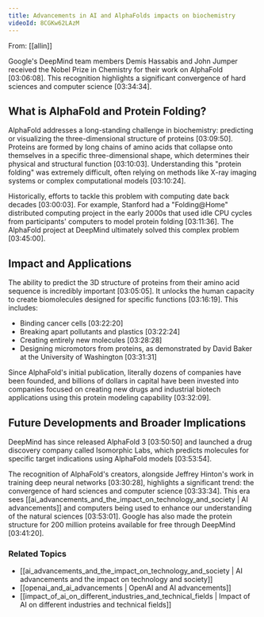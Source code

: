 ```yaml
---
title: Advancements in AI and AlphaFolds impacts on biochemistry
videoId: 8CGKw62LAzM
---
```


From: [[allin]] <br/> 

Google's DeepMind team members Demis Hassabis and John Jumper received the Nobel Prize in Chemistry for their work on AlphaFold <a class="yt-timestamp" data-t="03:06:08">[03:06:08]</a>. This recognition highlights a significant convergence of hard sciences and computer science <a class="yt-timestamp" data-t="03:34:34">[03:34:34]</a>.

## What is AlphaFold and Protein Folding?

AlphaFold addresses a long-standing challenge in biochemistry: predicting or visualizing the three-dimensional structure of proteins <a class="yt-timestamp" data-t="03:09:50">[03:09:50]</a>. Proteins are formed by long chains of amino acids that collapse onto themselves in a specific three-dimensional shape, which determines their physical and structural function <a class="yt-timestamp" data-t="03:10:03">[03:10:03]</a>. Understanding this "protein folding" was extremely difficult, often relying on methods like X-ray imaging systems or complex computational models <a class="yt-timestamp" data-t="03:10:24">[03:10:24]</a>.

Historically, efforts to tackle this problem with computing date back decades <a class="yt-timestamp" data-t="03:00:03">[03:00:03]</a>. For example, Stanford had a "Folding@Home" distributed computing project in the early 2000s that used idle CPU cycles from participants' computers to model protein folding <a class="yt-timestamp" data-t="03:11:36">[03:11:36]</a>. The AlphaFold project at DeepMind ultimately solved this complex problem <a class="yt-timestamp" data-t="03:45:00">[03:45:00]</a>.

## Impact and Applications

The ability to predict the 3D structure of proteins from their amino acid sequence is incredibly important <a class="yt-timestamp" data-t="03:05:05">[03:05:05]</a>. It unlocks the human capacity to create biomolecules designed for specific functions <a class="yt-timestamp" data-t="03:16:19">[03:16:19]</a>. This includes:
*   Binding cancer cells <a class="yt-timestamp" data-t="03:22:20">[03:22:20]</a>
*   Breaking apart pollutants and plastics <a class="yt-timestamp" data-t="03:22:24">[03:22:24]</a>
*   Creating entirely new molecules <a class="yt-timestamp" data-t="03:28:28">[03:28:28]</a>
*   Designing micromotors from proteins, as demonstrated by David Baker at the University of Washington <a class="yt-timestamp" data-t="03:31:31">[03:31:31]</a>

Since AlphaFold's initial publication, literally dozens of companies have been founded, and billions of dollars in capital have been invested into companies focused on creating new drugs and industrial biotech applications using this protein modeling capability <a class="yt-timestamp" data-t="03:32:09">[03:32:09]</a>.

## Future Developments and Broader Implications

DeepMind has since released AlphaFold 3 <a class="yt-timestamp" data-t="03:50:50">[03:50:50]</a> and launched a drug discovery company called Isomorphic Labs, which predicts molecules for specific target indications using AlphaFold models <a class="yt-timestamp" data-t="03:53:54">[03:53:54]</a>.

The recognition of AlphaFold's creators, alongside Jeffrey Hinton's work in training deep neural networks <a class="yt-timestamp" data-t="03:30:28">[03:30:28]</a>, highlights a significant trend: the convergence of hard sciences and computer science <a class="yt-timestamp" data-t="03:33:34">[03:33:34]</a>. This era sees [[ai_advancements_and_the_impact_on_technology_and_society | AI advancements]] and computers being used to enhance our understanding of the natural sciences <a class="yt-timestamp" data-t="03:53:01">[03:53:01]</a>. Google has also made the protein structure for 200 million proteins available for free through DeepMind <a class="yt-timestamp" data-t="03:41:20">[03:41:20]</a>.

### Related Topics
*   [[ai_advancements_and_the_impact_on_technology_and_society | AI advancements and the impact on technology and society]]
*   [[openai_and_ai_advancements | OpenAI and AI advancements]]
*   [[impact_of_ai_on_different_industries_and_technical_fields | Impact of AI on different industries and technical fields]]